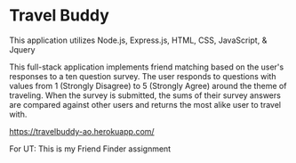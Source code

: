 # Travel Buddy

This application utilizes Node.js, Express.js, HTML, CSS, JavaScript, & Jquery

This full-stack application implements friend matching based on the user's responses to a ten question survey. The user responds to questions with values from 1 (Strongly Disagree) to 5 (Strongly Agree) around the theme of traveling. When the survey is submitted, the sums of their survey answers are compared against other users and returns the most alike user to travel with. 


https://travelbuddy-ao.herokuapp.com/


For UT: This is my Friend Finder assignment
